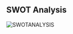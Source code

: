 ## SWOT Analysis

![SWOTANALYSIS](https://user-images.githubusercontent.com/101052348/161391569-b44705c2-92ff-4867-87e8-b351817921ef.png)